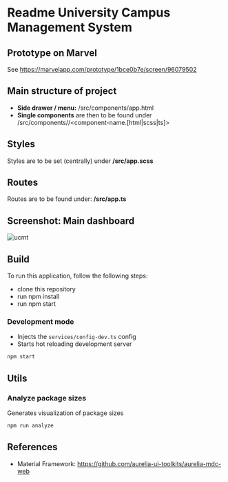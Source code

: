 # Readme University Campus Management System

## Prototype on Marvel

See https://marvelapp.com/prototype/1bce0b7e/screen/96079502

## Main structure of project

- **Side drawer / menu:** /src/components/app.html
- **Single components** are then to be found under /src/components/<component-name>/<component-name.[html|scss|ts]>

## Styles

Styles are to be set (centrally) under **/src/app.scss**

## Routes

Routes are to be found under: **/src/app.ts**

## Screenshot: Main dashboard

![ucmt](https://github.com/user-attachments/assets/06772e04-d7e4-4d0d-85dd-1d5b4595751c)


## Build

To run this application, follow the following steps:
- clone this repository
- run npm install
- run npm start
  

### Development mode
* Injects the `services/config-dev.ts` config
* Starts hot reloading development server
```bash
npm start
```


## Utils

### Analyze package sizes
Generates visualization of package sizes
```bash
npm run analyze
```



## References

- Material Framework: https://github.com/aurelia-ui-toolkits/aurelia-mdc-web
